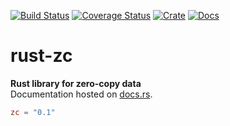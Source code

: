 [![Build Status](https://travis-ci.com/avitex/rust-zc.svg?branch=master)](https://travis-ci.com/avitex/rust-zc)
[![Coverage Status](https://codecov.io/gh/avitex/rust-zc/branch/master/graph/badge.svg?token=X2LXHI8VYL)](https://codecov.io/gh/avitex/rust-zc)
[![Crate](https://img.shields.io/crates/v/zc.svg)](https://crates.io/crates/zc)
[![Docs](https://docs.rs/zc/badge.svg)](https://docs.rs/zc)

# rust-zc

**Rust library for zero-copy data**  
Documentation hosted on [docs.rs](https://docs.rs/zc).

```toml
zc = "0.1"
```
